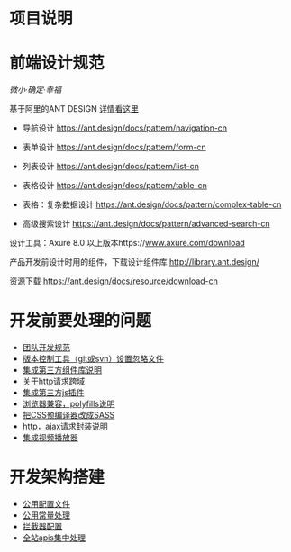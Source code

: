 # 项目说明

# 前端设计规范

*微小·确定·幸福*

基于阿里的ANT DESIGN [详情看这里](https://ant.design/docs/spec/introduce-cn)
- 导航设计 https://ant.design/docs/pattern/navigation-cn

- 表单设计 https://ant.design/docs/pattern/form-cn

- 列表设计 https://ant.design/docs/pattern/list-cn

- 表格设计 https://ant.design/docs/pattern/table-cn

- 表格：复杂数据设计 https://ant.design/docs/pattern/complex-table-cn

- 高级搜索设计 https://ant.design/docs/pattern/advanced-search-cn
 
 设计工具：Axure 8.0 以上版本https://www.axure.com/download
 
 产品开发前设计时用的组件，下载设计组件库 http://library.ant.design/
 
 资源下载 https://ant.design/docs/resource/download-cn


# 开发前要处理的问题

- [团队开发规范](criterion.md)
- [版本控制工具（git或svn）设置忽略文件](gitsvn.md)
- [集成第三方组件库说明](component.md)
- [关于http请求跨域](cross-domain.md)
- [集成第三方js插件](js-plug.md)
- [浏览器兼容，polyfills说明](polyfills.md)
- [把CSS预编译器改成SASS](scss.md)
- [http，ajax请求封装说明](http.md)
- [集成视频播放器](video.md)


# 开发架构搭建

- [公用配置文件](cofig.md)
- [公用常量处理](const.md)
- [拦截器配置](intercepter.md)
- [全站apis集中处理](apis.md)



